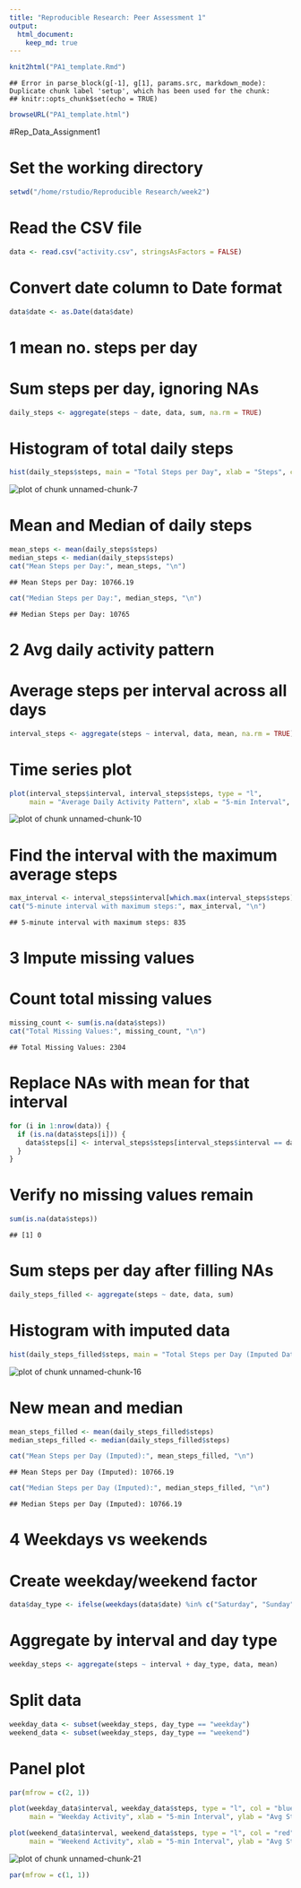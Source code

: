 ```yaml
---
title: "Reproducible Research: Peer Assessment 1"
output: 
  html_document:
    keep_md: true
---
```




```r
knit2html("PA1_template.Rmd")
```

```
## Error in parse_block(g[-1], g[1], params.src, markdown_mode): Duplicate chunk label 'setup', which has been used for the chunk:
## knitr::opts_chunk$set(echo = TRUE)
```

```r
browseURL("PA1_template.html")
```

#Rep_Data_Assignment1

# Set the working directory

```r
setwd("/home/rstudio/Reproducible Research/week2")
```

# Read the CSV file

```r
data <- read.csv("activity.csv", stringsAsFactors = FALSE)
```
# Convert date column to Date format

```r
data$date <- as.Date(data$date)
```
# 1 mean no. steps per day
# Sum steps per day, ignoring NAs

```r
daily_steps <- aggregate(steps ~ date, data, sum, na.rm = TRUE)
```
# Histogram of total daily steps

```r
hist(daily_steps$steps, main = "Total Steps per Day", xlab = "Steps", col = "lightblue", breaks = 20)
```

![plot of chunk unnamed-chunk-7](figure/unnamed-chunk-7-1.png)
# Mean and Median of daily steps

```r
mean_steps <- mean(daily_steps$steps)
median_steps <- median(daily_steps$steps)
cat("Mean Steps per Day:", mean_steps, "\n")
```

```
## Mean Steps per Day: 10766.19
```

```r
cat("Median Steps per Day:", median_steps, "\n")
```

```
## Median Steps per Day: 10765
```

# 2 Avg daily activity pattern
# Average steps per interval across all days

```r
interval_steps <- aggregate(steps ~ interval, data, mean, na.rm = TRUE)
```
# Time series plot

```r
plot(interval_steps$interval, interval_steps$steps, type = "l",
     main = "Average Daily Activity Pattern", xlab = "5-min Interval", ylab = "Average Steps")
```

![plot of chunk unnamed-chunk-10](figure/unnamed-chunk-10-1.png)
# Find the interval with the maximum average steps

```r
max_interval <- interval_steps$interval[which.max(interval_steps$steps)]
cat("5-minute interval with maximum steps:", max_interval, "\n")
```

```
## 5-minute interval with maximum steps: 835
```

# 3 Impute missing values
# Count total missing values

```r
missing_count <- sum(is.na(data$steps))
cat("Total Missing Values:", missing_count, "\n")
```

```
## Total Missing Values: 2304
```

# Replace NAs with mean for that interval

```r
for (i in 1:nrow(data)) {
  if (is.na(data$steps[i])) {
    data$steps[i] <- interval_steps$steps[interval_steps$interval == data$interval[i]]
  }
}
```
# Verify no missing values remain

```r
sum(is.na(data$steps))
```

```
## [1] 0
```
# Sum steps per day after filling NAs

```r
daily_steps_filled <- aggregate(steps ~ date, data, sum)
```
# Histogram with imputed data

```r
hist(daily_steps_filled$steps, main = "Total Steps per Day (Imputed Data)", xlab = "Steps", col = "lightgreen", breaks = 20)
```

![plot of chunk unnamed-chunk-16](figure/unnamed-chunk-16-1.png)
# New mean and median

```r
mean_steps_filled <- mean(daily_steps_filled$steps)
median_steps_filled <- median(daily_steps_filled$steps)

cat("Mean Steps per Day (Imputed):", mean_steps_filled, "\n")
```

```
## Mean Steps per Day (Imputed): 10766.19
```

```r
cat("Median Steps per Day (Imputed):", median_steps_filled, "\n")
```

```
## Median Steps per Day (Imputed): 10766.19
```


# 4 Weekdays vs weekends
# Create weekday/weekend factor

```r
data$day_type <- ifelse(weekdays(data$date) %in% c("Saturday", "Sunday"), "weekend", "weekday")
```
# Aggregate by interval and day type

```r
weekday_steps <- aggregate(steps ~ interval + day_type, data, mean)
```
# Split data

```r
weekday_data <- subset(weekday_steps, day_type == "weekday")
weekend_data <- subset(weekday_steps, day_type == "weekend")
```
# Panel plot

```r
par(mfrow = c(2, 1))

plot(weekday_data$interval, weekday_data$steps, type = "l", col = "blue",
     main = "Weekday Activity", xlab = "5-min Interval", ylab = "Avg Steps")

plot(weekend_data$interval, weekend_data$steps, type = "l", col = "red",
     main = "Weekend Activity", xlab = "5-min Interval", ylab = "Avg Steps")
```

![plot of chunk unnamed-chunk-21](figure/unnamed-chunk-21-1.png)

```r
par(mfrow = c(1, 1))
```


